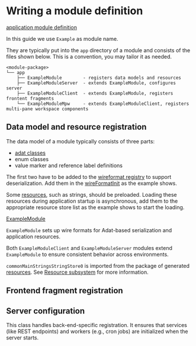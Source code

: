 # Writing a module definition

[application module definition](def://?inline)

In this guide we use `Example` as module name.

They are typically put into the `app` directory of a module and consists of the files shown below.
This is a convention, you may tailor it as needed.

```text
<module-package>
└── app
    ├── ExampleModule        - registers data models and resources
    ├── ExampleModuleServer  - extends ExampleModule, configures server
    ├── ExampleModuleClient  - extends ExampleModule, registers frontent fragments
    └── ExampleModuleMpw     - extends ExampleModuleClient, registers multi-pane workspace components
```

## Data model and resource registration

The data model of a module typically consists of three parts:

- [adat classes](def://)
- enum classes
- value marker and reference label definitions

The first two have to be added to the [wireformat registry](def://) to support deserialization.
Add them in the [wireFormatInit](function://AppModule) as the example shows.

Some [resources](def://), such as strings, should be preloaded. Loading these resources during
application startup is asynchronous, add them to the appropriate resource store list as the
example shows to start the loading.

[ExampleModule](example://)

`ExampleModule` sets up wire formats for Adat-based serialization and application resources.

Both `ExampleModuleClient` and `ExampleModuleServer` modules extend `ExampleModule` to ensure
consistent behavior across environments.

`commonMainStringsStringStore0` is imported from the package of generated [resources](def://). See
[Resource subsystem](guide://) for more information.

## Frontend fragment registration

## Server configuration

This class handles back-end-specific registration. It ensures that services (like REST endpoints) and
workers (e.g., cron jobs) are initialized when the server starts.
